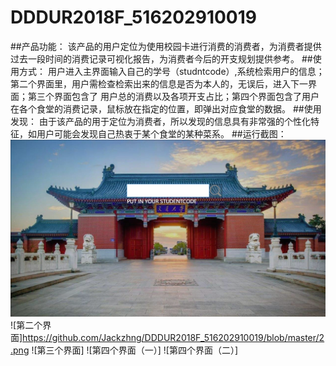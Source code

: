 # DDDUR2018F_516202910019
##产品功能：
该产品的用户定位为使用校园卡进行消费的消费者，为消费者提供过去一段时间的消费记录可视化报告，为消费者今后的开支规划提供参考。
##使用方式：
用户进入主界面输入自己的学号（studntcode）,系统检索用户的信息；第二个界面里，用户需检查检索出来的信息是否为本人的，无误后，进入下一界面；第三个界面包含了
用户总的消费以及各项开支占比；第四个界面包含了用户在各个食堂的消费记录，鼠标放在指定的位置，即弹出对应食堂的数据。
##使用发现：
由于该产品的用于定位为消费者，所以发现的信息具有非常强的个性化特征，如用户可能会发现自己热衷于某个食堂的某种菜系。
##运行截图：
![欢迎界面](https://github.com/Jackzhng/DDDUR2018F_516202910019/blob/master/1.png)
![第二个界面]https://github.com/Jackzhng/DDDUR2018F_516202910019/blob/master/2.png
![第三个界面]
![第四个界面（一）]
![第四个界面（二）]

